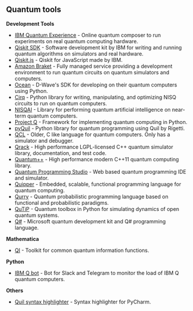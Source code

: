 ## Quantum tools

**Development Tools**

- [IBM Quantum Experience](https://quantum-computing.ibm.com) - Online quantum composer to run experiments on real quantum computing hardware.
- [Qiskit SDK](https://qiskit.org) - Software development kit by IBM for writing and running quantum algorithms on simulators and real hardware.
- [Qiskit.js](https://github.com/QISKit/qiskit-js) - Qiskit for JavaScript made by IBM.
- [Amazon Braket](https://aws.amazon.com/braket/) - Fully managed service providing a development environment to run quantum circuits on quantum simulators and computers.
- [Ocean](https://docs.ocean.dwavesys.com/en/latest/overview/install.html) - D-Wave's SDK for developing on their quantum computers using Python.
- [Cirq](https://github.com/quantumlib/Cirq) - Python library for writing, manipulating, and optimizing NISQ circuits to run on quantum computers.
- [NISQAI](https://github.com/quantumai-lib/nisqai) - Library for performing quantum artificial intelligence on near-term quantum computers.
- [Project Q](http://projectq.ch/) - Framework for implementing quantum computing in Python.
- [pyQuil](https://github.com/rigetticomputing/pyquil) - Python library for quantum programming using Quil by Rigetti.
- [QCL](http://tph.tuwien.ac.at/~oemer/qcl.html) - Older, C like language for quantum computers. Only has a simulator and debugger.
- [Qrack](https://vm6502q.readthedocs.io) - High performance LGPL-licensed C++ quantum simulator library, documentation, and test code.
- [Quantum++](https://github.com/vsoftco/qpp) - High performance modern C++11 quantum computing library.
- [Quantum Programming Studio](https://quantum-circuit.com/) - Web based quantum programming IDE and simulator.
- [Quipper](https://www.mathstat.dal.ca/~selinger/quipper/) - Embedded, scalable, functional programming language for quantum computing.
- [Qurry](https://github.com/LSaldyt/Qurry) - Quantum probabilistic programming language based on functional and probabilistic paradigms.
- [QuTiP](http://qutip.org/docs/latest/index.html) - Quantum toolbox in Python for simulating dynamics of open quantum systems.
- [Q#](https://docs.microsoft.com/en-gb/quantum/?view=qsharp-preview) - Microsoft quantum development kit and Q# programming language.


**Mathematica**
- [QI](https://github.com/rogercolbeck/QI) - Toolkit for common quantum information functions.

**Python**
- [IBM Q bot](https://github.com/RQC-QApp/QuantumComputingBot) - Bot for Slack and Telegram to monitor the load of IBM Q quantum computers.

**Others**
- [Quil syntax highlighter](https://github.com/JavaFXpert/quil-syntax-highlighter) - Syntax highlighter for PyCharm.
